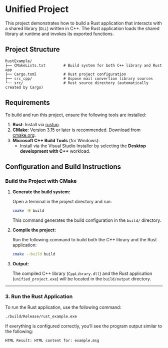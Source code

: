 ﻿# Unified Project

This project demonstrates how to build a Rust application that interacts with a shared library (`DLL`) written in C++. The Rust application loads the shared library at runtime and invokes its exported functions.

## Project Structure

```
RustExample/
├── CMakeLists.txt        # Build system for both C++ library and Rust app
├── Cargo.toml            # Rust project configuration
├── src_cpp/              # Aspose mail convertion library sources
└── src/                  # Rust source directory (automatically created by Cargo)
```

## Requirements

To build and run this project, ensure the following tools are installed:

1. **Rust**: Install via [rustup](https://rustup.rs/).
2. **CMake**: Version 3.15 or later is recommended. Download from [cmake.org](https://cmake.org/).
3. **Microsoft C++ Build Tools** (for Windows):
   - Install via the Visual Studio Installer by selecting the **Desktop development with C++** workload.

## Configuration and Build Instructions


###  Build the Project with CMake

1. **Generate the build system:**

   Open a terminal in the project directory and run:

   ```bash
   cmake -B build
   ```

   This command generates the build configuration in the `build/` directory.

2. **Compile the project:**

   Run the following command to build both the C++ library and the Rust application:

   ```bash
   cmake --build build
   ```

3. **Output:**

   The compiled C++ library (`CppLibrary.dll`) and the Rust application (`unified_project.exe`) will be located in the `build/output` directory.

---

### 3. Run the Rust Application

To run the Rust application, use the following command:

```bash
./build/Release/rust_example.exe 
```

If everything is configured correctly, you’ll see the program output similar to the following:

```
HTML Result: HTML content for: example.msg
```

